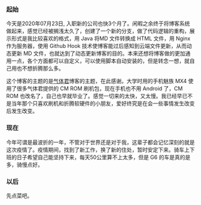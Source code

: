 ### 起始

今天是2020年07月23日, 入职新的公司也快3个月了。闲暇之余终于将博客系统做起来，感觉已经被搁浅太久了，创建了一个新的分支，做了代码逻辑的重构，展示形式是我比较喜欢的格式，用 Java 将MD 文件转换成 HTML 文件，用 Nginx 作为服务器，使用 Github Hook 技术使博客能过后感知到云端文件更新，从而动态更新 MD 文件，也就达到了动态更新博客的目的。本来还想将博客做的更加通用一点，各个方面都可以自定义，可以使用脚本自动安装的，但是转念一想，就自己用也不想折腾那么多。

这个博客的主题的是[气体君](https://github.com/xen0n)博客的主题，在此感谢。大学时用的手机魅族 MX4 使用了很多气体君提供的 CM ROM 刷机包，现在手机也不用 Android 了，CM ROM 也改名了，自己也早就毕业了。感觉一切来的太快，又太慢。我已经早已不是当年那个只喜欢刷机和折腾软硬件的小朋友，爱好终究是在会一些事情发生改变后发生改变。

### 现在

今年可谓是最波折的一年，不管对于世界还是对于我，这辈子都会记忆深刻的就是这次疫情了。疫情期间，找到了新工作，换了新的住处，暂时安定下来。骑车上下班的日子希望自己能坚持下来，每天50公里算不上太多，但是 G6 的车是真的是多，骑慢点好。



### 以后

先点菜吧。



